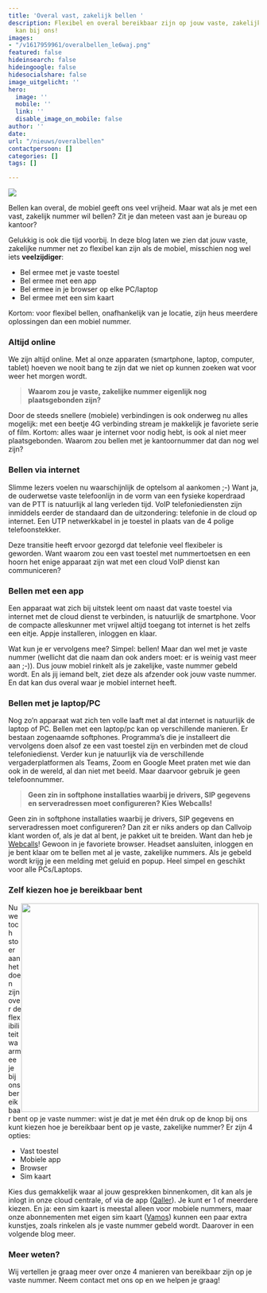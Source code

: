 ```yaml
---
title: 'Overal vast, zakelijk bellen '
description: Flexibel en overal bereikbaar zijn op jouw vaste, zakelijke nummer? Dat
  kan bij ons!
images:
- "/v1617959961/overalbellen_le6waj.png"
featured: false
hideinsearch: false
hideingoogle: false
hidesocialshare: false
image_uitgelicht: ''
hero:
  image: ''
  mobile: ''
  link: ''
  disable_image_on_mobile: false
author: ''
date: 
url: "/nieuws/overalbellen"
contactpersoon: []
categories: []
tags: []

---
```

![](https://res.cloudinary.com/callvoip/image/upload/v1617959961/overalbellen_le6waj.png)

Bellen kan overal, de mobiel geeft ons veel vrijheid. Maar wat als je met een vast, zakelijk nummer wil bellen? Zit je dan meteen vast aan je bureau op kantoor?

Gelukkig is ook die tijd voorbij. In deze blog laten we zien dat jouw vaste, zakelijke nummer net zo flexibel kan zijn als de mobiel, misschien nog wel iets **veelzijdiger**:

* Bel ermee met je vaste toestel
* Bel ermee met een app
* Bel ermee in je browser op elke PC/laptop
* Bel ermee met een sim kaart

Kortom: voor flexibel bellen, onafhankelijk van je locatie, zijn heus meerdere oplossingen dan een mobiel nummer.

### Altijd online

We zijn altijd online. Met al onze apparaten (smartphone, laptop, computer, tablet) hoeven we nooit bang te zijn dat we niet op kunnen zoeken wat voor weer het morgen wordt.

> **Waarom zou je vaste, zakelijke nummer eigenlijk nog plaatsgebonden zijn?**

Door de steeds snellere (mobiele) verbindingen is ook onderweg nu alles mogelijk: met een beetje 4G verbinding stream je makkelijk je favoriete serie of film. Kortom: alles waar je internet voor nodig hebt, is ook al niet meer plaatsgebonden. Waarom zou bellen met je kantoornummer dat dan nog wel zijn?

### Bellen via internet

Slimme lezers voelen nu waarschijnlijk de optelsom al aankomen ;-) Want ja, de ouderwetse vaste telefoonlijn in de vorm van een fysieke koperdraad van de PTT is natuurlijk al lang verleden tijd. VoIP telefoniediensten zijn inmiddels eerder de standaard dan de uitzondering: telefonie in de cloud op internet. Een UTP netwerkkabel in je toestel in plaats van de 4 polige telefoonstekker.

Deze transitie heeft ervoor gezorgd dat telefonie veel flexibeler is geworden. Want waarom zou een vast toestel met nummertoetsen en een hoorn het enige apparaat zijn wat met een cloud VoIP dienst kan communiceren?

### Bellen met een app

Een apparaat wat zich bij uitstek leent om naast dat vaste toestel via internet met de cloud dienst te verbinden, is natuurlijk de smartphone. Voor de compacte alleskunner met vrijwel altijd toegang tot internet is het zelfs een eitje. Appje installeren, inloggen en klaar.

Wat kun je er vervolgens mee? Simpel: bellen! Maar dan wel met je vaste nummer (wellicht dat die naam dan ook anders moet: er is weinig vast meer aan ;-)). Dus jouw mobiel rinkelt als je zakelijke, vaste nummer gebeld wordt. En als jij iemand belt, ziet deze als afzender ook jouw vaste nummer. En dat kan dus overal waar je mobiel internet heeft.

### Bellen met je laptop/PC

Nog zo’n apparaat wat zich ten volle laaft met al dat internet is natuurlijk de laptop of PC. Bellen met een laptop/pc kan op verschillende manieren. Er bestaan zogenaamde softphones. Programma’s die je installeert die vervolgens doen alsof ze een vast toestel zijn en verbinden met de cloud telefoniedienst. Verder kun je natuurlijk via de verschillende vergaderplatformen als Teams, Zoom en Google Meet praten met wie dan ook in de wereld, al dan niet met beeld. Maar daarvoor gebruik je geen telefoonnummer.

> **Geen zin in softphone installaties waarbij je drivers, SIP gegevens en serveradressen moet configureren? Kies Webcalls!**

Geen zin in softphone installaties waarbij je drivers, SIP gegevens en serveradressen moet configureren? Dan zit er niks anders op dan Callvoip klant worden of, als je dat al bent, je pakket uit te breiden. Want dan heb je [Webcalls](https://www.callvoip.nl/telefonie/bellenmetpc/)! Gewoon in je favoriete browser. Headset aansluiten, inloggen en je bent klaar om te bellen met al je vaste, zakelijke nummers. Als je gebeld wordt krijg je een melding met geluid en popup. Heel simpel en geschikt voor alle PCs/Laptops.

### Zelf kiezen hoe je bereikbaar bent
<img src="https://res.cloudinary.com/callvoip/image/upload/v1618214201/bereikbaarheid_lhwm13.png" style="float:right" height="420" width="478">
Nu we toch stoer aan het doen zijn over de flexibiliteit waarmee je bij ons bereikbaar bent op je vaste nummer: wist je dat je met één druk op de knop bij ons kunt kiezen hoe je bereikbaar bent op je vaste, zakelijke nummer? Er zijn 4 opties:

* Vast toestel
* Mobiele app
* Browser
* Sim kaart

Kies dus gemakkelijk waar al jouw gesprekken binnenkomen, dit kan als je inlogt in onze cloud centrale, of via de app ([Qaller](https://www.callvoip.nl/telefonie/qaller/)). Je kunt er 1 of meerdere kiezen. En ja: een sim kaart is meestal alleen voor mobiele nummers, maar onze abonnementen met eigen sim kaart ([Vamos](https://www.callvoip.nl/telefonie/functionaliteiten/vamos/)) kunnen een paar extra kunstjes, zoals rinkelen als je vaste nummer gebeld wordt. Daarover in een volgende blog meer.

### Meer weten?

Wij vertellen je graag meer over onze 4 manieren van bereikbaar zijn op je vaste nummer. Neem contact met ons op en we helpen je graag!
